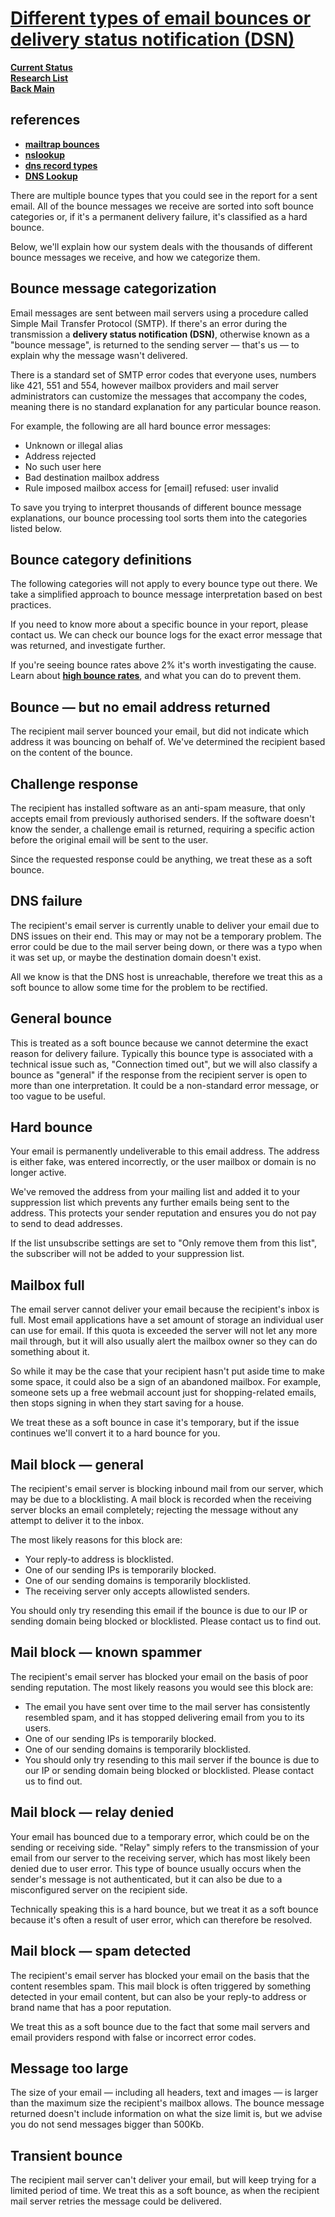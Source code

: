 # **[Different types of email bounces or delivery status notification (DSN)](https://help.createsend.com/s/article/cs-bounced-email-types#:~:text=DNS%20failure,destination%20domain%20doesn't%20exist.)**

**[Current Status](../../../development/status/weekly/current_status.md)**\
**[Research List](../../research_list.md)**\
**[Back Main](../../../README.md)**

## references

- **[mailtrap bounces](https://mailtrap.io/sending/suppressions)**
- **[nslookup](https://www.nslookup.io/)**
- **[dns record types](https://www.nslookup.io/learning/dns-record-types/)**
- **[DNS Lookup](https://www.whoisfreaks.com/)**

There are multiple bounce types that you could see in the report for a sent email. All of the bounce messages we receive are sorted into soft bounce categories or, if it's a permanent delivery failure, it's classified as a hard bounce.

Below, we'll explain how our system deals with the thousands of different bounce messages we receive, and how we categorize them.

## Bounce message categorization

Email messages are sent between mail servers using a procedure called Simple Mail Transfer Protocol (SMTP). If there's an error during the transmission a **delivery status notification (DSN)**, otherwise known as a "bounce message", is returned to the sending server — that's us — to explain why the message wasn't delivered.

There is a standard set of SMTP error codes that everyone uses, numbers like 421, 551 and 554, however mailbox providers and mail server administrators can customize the messages that accompany the codes, meaning there is no standard explanation for any particular bounce reason.

For example, the following are all hard bounce error messages:

- Unknown or illegal alias
- Address rejected
- No such user here
- Bad destination mailbox address
- Rule imposed mailbox access for [email] refused: user invalid

To save you trying to interpret thousands of different bounce message explanations, our bounce processing tool sorts them into the categories listed below.

## Bounce category definitions

The following categories will not apply to every bounce type out there. We take a simplified approach to bounce message interpretation based on best practices.

If you need to know more about a specific bounce in your report, please contact us. We can check our bounce logs for the exact error message that was returned, and investigate further.

If you're seeing bounce rates above 2% it's worth investigating the cause. Learn about **[high bounce rates](https://help.createsend.com/s/article/cs-high-bounce-rates)**, and what you can do to prevent them.

## Bounce — but no email address returned

The recipient mail server bounced your email, but did not indicate which address it was bouncing on behalf of. We've determined the recipient based on the content of the bounce.

## Challenge response

The recipient has installed software as an anti-spam measure, that only accepts email from previously authorised senders. If the software doesn't know the sender, a challenge email is returned, requiring a specific action before the original email will be sent to the user.

Since the requested response could be anything, we treat these as a soft bounce.

## DNS failure

The recipient's email server is currently unable to deliver your email due to DNS issues on their end. This may or may not be a temporary problem. The error could be due to the mail server being down, or there was a typo when it was set up, or maybe the destination domain doesn't exist.

All we know is that the DNS host is unreachable, therefore we treat this as a soft bounce to allow some time for the problem to be rectified.

## General bounce

This is treated as a soft bounce because we cannot determine the exact reason for delivery failure. Typically this bounce type is associated with a technical issue such as, "Connection timed out", but we will also classify a bounce as "general" if the response from the recipient server is open to more than one interpretation. It could be a non-standard error message, or too vague to be useful.

## Hard bounce

Your email is permanently undeliverable to this email address. The address is either fake, was entered incorrectly, or the user mailbox or domain is no longer active.

We've removed the address from your mailing list and added it to your suppression list which prevents any further emails being sent to the address. This protects your sender reputation and ensures you do not pay to send to dead addresses.

If the list unsubscribe settings are set to "Only remove them from this list", the subscriber will not be added to your suppression list.

## Mailbox full

The email server cannot deliver your email because the recipient's inbox is full. Most email applications have a set amount of storage an individual user can use for email. If this quota is exceeded the server will not let any more mail through, but it will also usually alert the mailbox owner so they can do something about it.

So while it may be the case that your recipient hasn't put aside time to make some space, it could also be a sign of an abandoned mailbox. For example, someone sets up a free webmail account just for shopping-related emails, then stops signing in when they start saving for a house.

We treat these as a soft bounce in case it's temporary, but if the issue continues we'll convert it to a hard bounce for you.

## Mail block — general

The recipient's email server is blocking inbound mail from our server, which may be due to a blocklisting. A mail block is recorded when the receiving server blocks an email completely; rejecting the message without any attempt to deliver it to the inbox.

The most likely reasons for this block are:

- Your reply-to address is blocklisted.
- One of our sending IPs is temporarily blocked.
- One of our sending domains is temporarily blocklisted.
- The receiving server only accepts allowlisted senders.

You should only try resending this email if the bounce is due to our IP or sending domain being blocked or blocklisted. Please contact us to find out.

## Mail block — known spammer

The recipient's email server has blocked your email on the basis of poor sending reputation. The most likely reasons you would see this block are:

- The email you have sent over time to the mail server has consistently resembled spam, and it has stopped delivering email from you to its users.
- One of our sending IPs is temporarily blocked.
- One of our sending domains is temporarily blocklisted.
- You should only try resending to this mail server if the bounce is due to our IP or sending domain being blocked or blocklisted. Please contact us to find out.

## Mail block — relay denied

Your email has bounced due to a temporary error, which could be on the sending or receiving side. "Relay" simply refers to the transmission of your email from our server to the receiving server, which has most likely been denied due to user error. This type of bounce usually occurs when the sender's message is not authenticated, but it can also be due to a misconfigured server on the recipient side.

Technically speaking this is a hard bounce, but we treat it as a soft bounce because it's often a result of user error, which can therefore be resolved.

## Mail block — spam detected

The recipient's email server has blocked your email on the basis that the content resembles spam. This mail block is often triggered by something detected in your email content, but can also be your reply-to address or brand name that has a poor reputation.

We treat this as a soft bounce due to the fact that some mail servers and email providers respond with false or incorrect error codes.

## Message too large

The size of your email — including all headers, text and images — is larger than the maximum size the recipient's mailbox allows. The bounce message returned doesn't include information on what the size limit is, but we advise you do not send messages bigger than 500Kb.

## Transient bounce

The recipient mail server can't deliver your email, but will keep trying for a limited period of time. We treat this as a soft bounce, as when the recipient mail server retries the message could be delivered.
